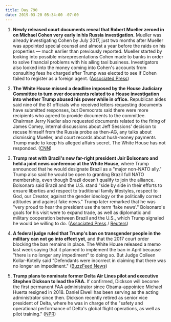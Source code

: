 ```yaml
---
title: Day 790
date: 2019-03-20 05:34:00 -07:00
---
```


1. **Newly released court documents reveal that Robert Mueller zeroed in on Michael Cohen very early in his Russia investigation.** Mueller was already investigating Cohen by July 2017, just two months after Mueller was appointed special counsel and almost a year before the raids on his properties — much earlier than previously reported. Mueller started by looking into possible misrepresentations Cohen made to banks in order to solve financial problems with his ailing taxi business. Investigators also looked into the money coming into Cohen's accounts from consulting fees he charged after Trump was elected to see if Cohen failed to register as a foreign agent. ([Associated Press](https://apnews.com/63b58a572f844f11889610f04ee4ad1d))

2. **The White House missed a deadline imposed by the House Judiciary Committee to turn over documents related to a House investigation into whether Trump abused his power while in office.** Republican aides said nine of the 81 officials who received letters requesting documents have submitted responses, but Democrats said there were more recipients who agreed to provide documents to the committee. Chairman Jerry Nadler also requested documents related to the firing of James Comey, internal discussions about Jeff Sessions' decision to recuse himself from the Russia probe as then-AG, any talks about dismissing Mueller, and court records about hush-money payments Trump made to keep his alleged affairs secret. The White House has not responded. ([CNN](https://www.cnn.com/2019/03/19/politics/democratic-investigations-white-house-documents/index.html))

3. **Trump met with Brazil's new far-right president Jair Bolsonaro and held a joint news conference at the White House**, where Trump announced that he would designate Brazil as a "major non-NATO ally." Trump also said he would be open to granting Brazil full NATO membership, even though Brazil doesn't qualify to join the alliance. Bolsonaro said Brazil and the U.S. stand "side by side in their efforts to ensure liberties and respect to traditional family lifestyles, respect to God, our Creator, against the gender ideology or the politically correct attitudes and against fake news." Trump later remarked that he was "very proud to hear the president use the term ‘fake news’." Bolsonaro's goals for his visit were to expand trade, as well as diplomatic and military cooperation between Brazil and the U.S., which Trump signaled he would be willing to do. ([Associated Press](https://apnews.com/bdc70648e5814d25b549d1c252910006) / [Reuters](https://www.reuters.com/article/us-usa-brazil-idUSKCN1R01VV))

4. **A federal judge ruled that Trump's ban on transgender people in the military can not go into effect yet**, and that the 2017 court order blocking the ban remains in place. The White House released a memo last week saying that it planned to implement the ban in April because "there is no longer any impediment" to doing so. But Judge Colleen Kollar-Kotelly said "Defendants were incorrect in claiming that there was no longer an impediment." ([BuzzFeed News](https://www.buzzfeednews.com/article/dominicholden/trump-transgender-military-ban-still-on-hold-judge))

5. **Trump plans to nominate former Delta Air Lines pilot and executive Stephen Dickson to lead the FAA.** If confirmed, Dickson will become the first permanent FAA administrator since Obama-appointee Michael Huerta resigned in 2018. Daniel Elwell has been serving as the acting administrator since then. Dickson recently retired as senior vice president of Delta, where he was in charge of the "safety and operational performance of Delta's global flight operations, as well as pilot training." ([NPR](https://www.npr.org/2019/03/19/704900992/trump-to-nominate-former-delta-airlines-executive-to-lead-faa))